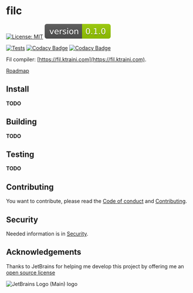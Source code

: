 # filc

[![License: MIT](https://img.shields.io/badge/License-MIT-yellow.svg)](https://opensource.org/licenses/MIT)
![Version](version.svg)

[![Tests](https://github.com/Fil-Language/filc/actions/workflows/tests.yml/badge.svg)](https://github.com/Fil-Language/filc/actions/workflows/tests.yml)
[![Codacy Badge](https://app.codacy.com/project/badge/Grade/6e3d7ce34c884e0abb9769896667b3e7)](https://app.codacy.com/gh/Fil-Language/filc/dashboard?utm_source=gh&utm_medium=referral&utm_content=&utm_campaign=Badge_grade)
[![Codacy Badge](https://app.codacy.com/project/badge/Coverage/6e3d7ce34c884e0abb9769896667b3e7)](https://app.codacy.com/gh/Fil-Language/filc/dashboard?utm_source=gh&utm_medium=referral&utm_content=&utm_campaign=Badge_coverage)

Fil compiler: [https://fil.ktraini.com](https://fil.ktraini.com).

[Roadmap](roadmap.md)

## Install

**TODO**

## Building

**TODO**

## Testing

**TODO**

## Contributing

You want to contribute, please read the [Code of conduct](CODE_OF_CONDUCT.md) and [Contributing](CONTRIBUTING.md).

## Security

Needed information is in [Security](SECURITY.md).

## Acknowledgements

Thanks to JetBrains for helping me develop this project by offering me
an [open source license](https://jb.gg/OpenSourceSupport)

![JetBrains Logo (Main) logo](https://resources.jetbrains.com/storage/products/company/brand/logos/jb_beam.svg)